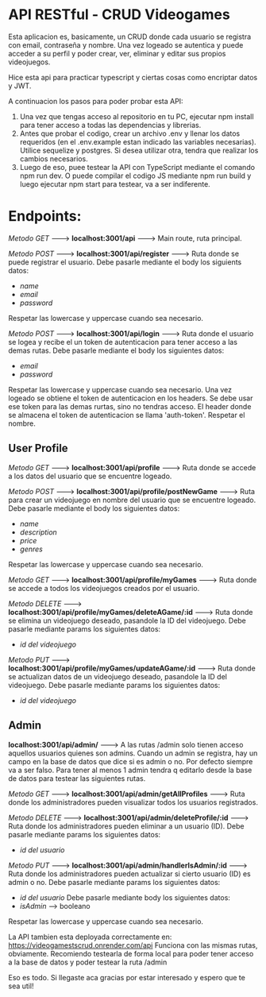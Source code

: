 # API RESTful - CRUD Videogames

Esta aplicacion es, basicamente, un CRUD donde cada usuario se registra con email, contraseña y nombre. Una vez logeado se autentica y puede acceder a su perfil y poder crear, ver, eliminar y editar sus propios videojuegos.

Hice esta api para practicar typescript y ciertas cosas como encriptar datos y JWT.


A continuacion los pasos para poder probar esta API:

1. Una vez que tengas acceso al repositorio en tu PC, ejecutar npm install para tener acceso a todas las dependencias y librerias.
2. Antes que probar el codigo, crear un archivo .env y llenar los datos requeridos (en el .env.example estan indicado las variables necesarias).
Utilice sequelize y postgres. Si desea utilizar otra, tendra que realizar los cambios necesarios.
3. Luego de eso, puee testear la API con TypeScript mediante el comando npm run dev. O puede compilar el codigo JS mediante npm run build y luego ejecutar npm start para testear, va a ser indiferente.

# Endpoints:
*Metodo GET* ---> **localhost:3001/api** ---> Main route, ruta principal.


*Metodo POST* ---> **localhost:3001/api/register** ---> Ruta donde se puede registrar el usuario. Debe pasarle mediante el body los siguients datos:
* *name*
* *email*
* *password*

Respetar las lowercase y uppercase cuando sea necesario.


*Metodo POST* ---> **localhost:3001/api/login** ---> Ruta donde el usuario se logea y recibe el un token de autenticacion para tener acceso a las demas rutas.
Debe pasarle mediante el body los siguientes datos:
* *email*
* *password*

Respetar las lowercase y uppercase cuando sea necesario.
Una vez logeado se obtiene el token de autenticacion en los headers. Se debe usar ese token para las demas rurtas, sino no tendras acceso.
El header donde se almacena el token de autenticacion se llama 'auth-token'. Respetar el nombre.



## User Profile
*Metodo GET* ---> **localhost:3001/api/profile** ---> Ruta donde se accede a los datos del usuario que se encuentre logeado.

*Metodo POST* ---> **localhost:3001/api/profile/postNewGame** ---> Ruta para crear un videojuego en nombre del usuario que se encuentre logeado.
Debe pasarle mediante el body los siguientes datos:
* *name*
* *description*
* *price*
* *genres*

Respetar las lowercase y uppercase cuando sea necesario.

*Metodo GET* ---> **localhost:3001/api/profile/myGames** ---> Ruta donde se accede a todos los videojuegos creados por el usuario.

*Metodo DELETE* ---> **localhost:3001/api/profile/myGames/deleteAGame/:id** ---> Ruta donde se elimina un videojuego deseado, pasandole la ID del videojuego.
Debe pasarle mediante params los siguientes datos:
* *id del videojuego*

*Metodo PUT* ---> **localhost:3001/api/profile/myGames/updateAGame/:id** ---> Ruta donde se actualizan datos de un videojuego deseado, pasandole la ID del videojuego.
Debe pasarle mediante params los siguientes datos:
* *id del videojuego*

## Admin

**localhost:3001/api/admin/** ---> A las rutas /admin solo tienen acceso aquellos usuarios quienes son admins. Cuando un admin se registra, hay un campo en la base de datos que dice si es admin o no. Por defecto siempre va a ser falso.
Para tener al menos 1 admin tendra q editarlo desde la base de datos para testear las siguientes rutas.

*Metodo GET* ---> **localhost:3001/api/admin/getAllProfiles** ---> Ruta donde los administradores pueden visualizar todos los usuarios registrados.

*Metodo DELETE* ---> **localhost:3001/api/admin/deleteProfile/:id** ---> Ruta donde los administradores pueden eliminar a un usuario (ID).
Debe pasarle mediante params los siguientes datos:
* *id del usuario*

*Metodo PUT* ---> **localhost:3001/api/admin/handlerIsAdmin/:id** ---> Ruta donde los administradores pueden actualizar si cierto usuario (ID) es admin o no.
Debe pasarle mediante params los siguientes datos:
* *id del usuario*
Debe pasarle mediante body los siguientes datos:
* *isAdmin* --> booleano

Respetar las lowercase y uppercase cuando sea necesario.



La API tambien esta deployada correctamente en: https://videogamestscrud.onrender.com/api
Funciona con las mismas rutas, obviamente. 
Recomiendo testearla de forma local para poder tener acceso a la base de datos y poder testear la ruta /admin



Eso es todo. Si llegaste aca gracias por estar interesado y espero que te sea util!